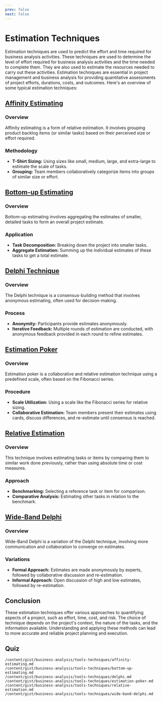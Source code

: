 ```yaml
---
prev: false
next: false
---
```


# Estimation Techniques

Estimation techniques are used to predict the effort and time required for business analysis activities. These techniques are used to determine the level of effort required for business analysis activities and the time needed to complete them. They are also used to estimate the resources needed to carry out these activities. Estimation techniques are essential in project management and business analysis for providing quantitative assessments of project efforts, durations, costs, and outcomes. Here's an overview of some typical estimation techniques:

## [Affinity Estimating](./affinity-estimating.md)

### Overview

Affinity estimating is a form of relative estimation. It involves grouping product backlog items (or similar tasks) based on their perceived size or effort required.

### Methodology

- **T-Shirt Sizing:** Using sizes like small, medium, large, and extra-large to estimate the scale of tasks.
- **Grouping:** Team members collaboratively categorize items into groups of similar size or effort.

## [Bottom-up Estimating](./bottom-up-estimating.md)

### Overview

Bottom-up estimating involves aggregating the estimates of smaller, detailed tasks to form an overall project estimate.

### Application

- **Task Decomposition:** Breaking down the project into smaller tasks.
- **Aggregate Estimation:** Summing up the individual estimates of these tasks to get a total estimate.

## [Delphi Technique](./delphi.md)

### Overview

The Delphi technique is a consensus-building method that involves anonymous estimating, often used for decision-making.

### Process

- **Anonymity:** Participants provide estimates anonymously.
- **Iterative Feedback:** Multiple rounds of estimation are conducted, with anonymous feedback provided in each round to refine estimates.

## [Estimation Poker](./estimation-poker.md)

### Overview

Estimation poker is a collaborative and relative estimation technique using a predefined scale, often based on the Fibonacci series.

### Procedure

- **Scale Utilization:** Using a scale like the Fibonacci series for relative sizing.
- **Collaborative Estimation:** Team members present their estimates using cards, discuss differences, and re-estimate until consensus is reached.

## [Relative Estimation](./relative-estimation.md)

### Overview

This technique involves estimating tasks or items by comparing them to similar work done previously, rather than using absolute time or cost measures.

### Approach

- **Benchmarking:** Selecting a reference task or item for comparison.
- **Comparative Analysis:** Estimating other tasks in relation to the benchmark.

## [Wide-Band Delphi](./wide-band-delphi.md)

### Overview

Wide-Band Delphi is a variation of the Delphi technique, involving more communication and collaboration to converge on estimates.

### Variations

- **Formal Approach:** Estimates are made anonymously by experts, followed by collaborative discussion and re-estimation.
- **Informal Approach:** Open discussion of high and low estimates, followed by re-estimation.

## Conclusion

These estimation techniques offer various approaches to quantifying aspects of a project, such as effort, time, cost, and risk. The choice of technique depends on the project's context, the nature of the tasks, and the information available. Understanding and applying these methods can lead to more accurate and reliable project planning and execution.

## Quiz

```quiz
/content/gist/business-analysis/tools-techniques/affinity-estimating.md
/content/gist/business-analysis/tools-techniques/bottom-up-estimating.md
/content/gist/business-analysis/tools-techniques/delphi.md
/content/gist/business-analysis/tools-techniques/estimation-poker.md
/content/gist/business-analysis/tools-techniques/relative-estimation.md
/content/gist/business-analysis/tools-techniques/wide-band-delphi.md
```
